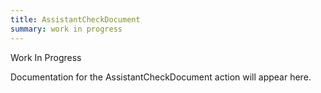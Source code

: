 ```yaml
---
title: AssistantCheckDocument
summary: work in progress
---
```


Work In Progress

Documentation for the AssistantCheckDocument action will appear here.
